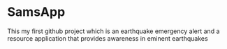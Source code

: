 # SamsApp
This my first github project which is an earthquake emergency alert and a resource application that provides awareness in eminent earthquakes
